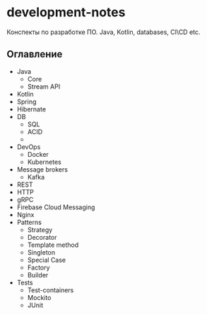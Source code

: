 # development-notes
Конспекты по разработке ПО. Java, Kotlin, databases, CI\CD etc.

## Оглавление
* Java
  * Core
  * Stream API
* Kotlin
* Spring
* Hibernate
* DB
  * SQL
  * ACID
  * 
* DevOps
  * Docker
  * Kubernetes
* Message brokers
  * Kafka
* REST
* HTTP
* gRPC
* Firebase Cloud Messaging
* Nginx
* Patterns
  * Strategy
  * Decorator
  * Template method
  * Singleton
  * Special Case
  * Factory
  * Builder
* Tests
  * Test-containers
  * Mockito
  * JUnit
